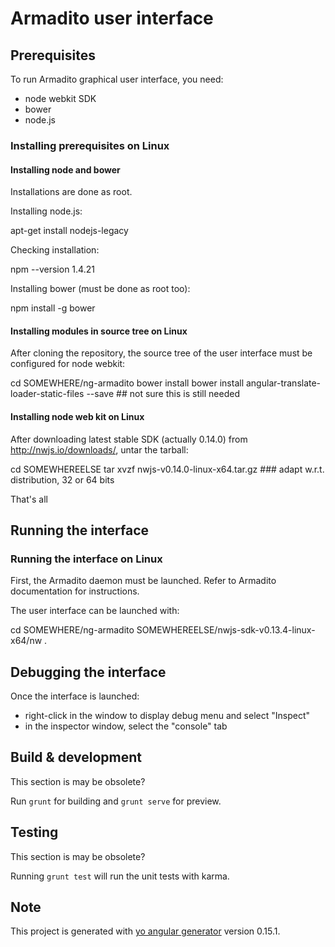 # Armadito user interface

## Prerequisites

To run Armadito graphical user interface, you need:

- node webkit SDK
- bower
- node.js

### Installing prerequisites on Linux

#### Installing node and bower

Installations are done as root.

Installing node.js:

  apt-get install nodejs-legacy

Checking installation:

  npm --version
  1.4.21

Installing bower (must be done as root too):

  npm install -g bower


#### Installing modules in source tree on Linux

After cloning the repository, the source tree of the user interface must be configured for node webkit:

  cd SOMEWHERE/ng-armadito
  bower install
  bower install angular-translate-loader-static-files --save    ## not sure this is still needed


#### Installing node web kit on Linux

After downloading latest stable SDK (actually 0.14.0) from http://nwjs.io/downloads/, untar the tarball:

  cd SOMEWHEREELSE
  tar xvzf nwjs-v0.14.0-linux-x64.tar.gz  ### adapt w.r.t. distribution, 32 or 64 bits

That's all

## Running the interface

### Running the interface on Linux

First, the Armadito daemon must be launched. Refer to Armadito documentation for instructions.

The user interface can be launched with:

  cd SOMEWHERE/ng-armadito
  SOMEWHEREELSE/nwjs-sdk-v0.13.4-linux-x64/nw .


## Debugging the interface

Once the interface is launched:

- right-click in the window to display debug menu and select "Inspect"
- in the inspector window, select the "console" tab


## Build & development

This section is may be obsolete?

Run `grunt` for building and `grunt serve` for preview.

## Testing

This section is may be obsolete?

Running `grunt test` will run the unit tests with karma.

## Note

This project is generated with [yo angular generator](https://github.com/yeoman/generator-angular) version 0.15.1.

